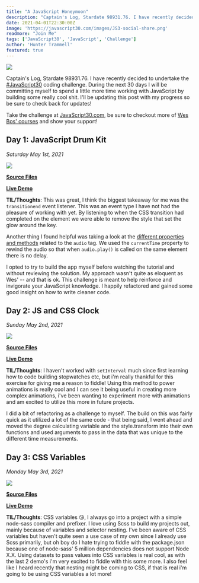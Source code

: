 ```yaml
---
title: "A JavaScript Honeymoon"
description: "Captain's Log, Stardate 98931.76. I have recently decided to undertake the #JavaScript30 coding challenge. During the next 30 days I will be committing myself to spend a little more time working with JavaScript by building some really cool shit. I'll be updating this post with my progress so be sure to check back for updates!"
date: 2021-04-01T22:30:00Z
image: 'https://javascript30.com/images/JS3-social-share.png'
readmore: "Join Me"
tags: ['JavaScript30', 'JavaScript', 'Challenge']
author: 'Hunter Trammell'
featured: true
---
```

![](https://javascript30.com/images/JS3-social-share.png)

Captain's Log, Stardate 98931.76. I have recently decided to undertake the [#JavaScript30](https://JavaScript30.com) coding challenge. During the next 30 days I will be committing myself to spend a little more time working with JavaScript by building some really cool shit. I'll be updating this post with my progress so be sure to check back for updates!

Take the challenge at [JavaScript30.com](https://JavaScript30.com), be sure to checkout more of [Wes Bos' courses](https://wesbos.com/courses) and show your support!

## Day 1: JavaScript Drum Kit
*Saturday May 1st, 2021* 

![](https://raw.githubusercontent.com/huntertrammell/JavaScript30/main/challenges/01_-_JavaScript_Drum_Kit/screenshot.png)

[**Source Files**](https://github.com/huntertrammell/JavaScript30/tree/main/challenges/01_-_JavaScript_Drum_Kit)

[**Live Demo**](https://huntertrammell.github.io/JavaScript30/challenges/01_-_JavaScript_Drum_Kit/)

**TIL/Thoughts**: This was great, I think the biggest takeaway for me was the ```transitionend``` event listener. This was an event type I have not had the pleasure of working with yet. By listening to when the CSS transition had completed on the element we were able to remove the style that set the glow around the key.

Another thing I found helpful was taking a look at the [different properties and methods](https://www.w3schools.com/jsref/dom_obj_audio.asp) related to the ```audio``` tag. We used the ```currentTime``` property to rewind the audio so that when ```audio.play()``` is called on the same element there is no delay.

I opted to try to build the app myself before watching the tutorial and without reviewing the solution. My approach wasn't quite as eloquent as Wes' -- and that is ok. This challenge is meant to help reinforce and invigorate your JavaScript knowledge. I happily refactored and gained some good insight on how to write cleaner code.

## Day 2: JS and CSS Clock
*Sunday May 2nd, 2021* 

![](https://huntertrammell.github.io/JavaScript30/challenges/02_-_JS_and_CSS_Clock/screenshot.png)

[**Source Files**](https://github.com/huntertrammell/JavaScript30/tree/main/challenges/02_-_JS_and_CSS_Clock)

[**Live Demo**](https://huntertrammell.github.io/JavaScript30/challenges/02_-_JS_and_CSS_Clock/)

**TIL/Thoughts**: I haven't worked with ```setInterval``` much since first learning how to code building stopwatches etc, but i'm really thankful for this exercise for giving me a reason to fiddle! Using this method to power animations is really cool and I can see it being useful in creating more complex animations, i've been wanting to experiment more with animations and am excited to utilize this more in future projects.

I did a bit of refactoring as a challenge to myself. The build on this was fairly quick as it utilized a lot of the same code - that being said, I went ahead and moved the degree calculating variable and the style.transform into their own functions and used arguments to pass in the data that was unique to the different time measurements. 

## Day 3: CSS Variables
*Monday May 3rd, 2021* 

![](https://github.com/huntertrammell/JavaScript30/tree/main/challenges/03%20-%20CSS%20Variables/screenshot.png)

[**Source Files**](https://github.com/huntertrammell/JavaScript30/tree/main/challenges/03%20-%20CSS%20Variables)

[**Live Demo**](https://huntertrammell.github.io/JavaScript30/challenges/03%20-%20CSS%20Variables/)

**TIL/Thoughts**: CSS variables 😘, I always go into a project with a simple node-sass compiler and prefixer. I love using Scss to build my projects out, mainly because of variables and selector nesting. I've been aware of CSS variables but haven't quite seen a use case of my own since I already use Scss primarily, but oh boy do I hate trying to fiddle with the package.json because one of node-sass' 5 million dependencies does not support Node X.X. Using datasets to pass values into CSS variables is real cool, as with the last 2 demo's i'm very excited to fiddle with this some more. I also feel like I heard recently that nesting might be coming to CSS, if that is real i'm going to be using CSS variables a lot more!
